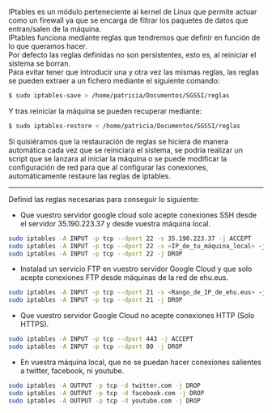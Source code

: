 IPtables es un módulo perteneciente al kernel de Linux que permite actuar como un firewall ya que se encarga de filtrar los paquetes de datos que entran/salen de la máquina.  
IPtables funciona mediante reglas que tendremos que definir en función de lo que queramos hacer.  
Por defecto las reglas definidas no son persistentes, esto es, al reiniciar el sistema se borran.  
Para evitar tener que introducir una y otra vez las mismas reglas, las reglas se pueden extraer a un fichero mediante el siguiente comando:  
```bash
$ sudo iptables-save > /home/patricia/Documentos/SGSSI/reglas
```
Y tras reiniciar la máquina se pueden recuperar mediante:
```bash
$ sudo iptables-restore < /home/patricia/Documentos/SGSSI/reglas
```
Si quisiéramos que la restauración de reglas se hiciera de manera automática cada vez que se reiniciara el sistema, se podría realizar un script que se lanzara al iniciar la máquina o se puede modificar la configuración de red para que al configurar las conexiones, automáticamente restaure las reglas de iptables.

---
Definid las reglas necesarias para conseguir lo siguiente:
- Que vuestro servidor google cloud solo acepte conexiones SSH desde el servidor 35.190.223.37 y desde vuestra máquina local.
```bash
sudo iptables -A INPUT -p tcp --dport 22 -s 35.190.223.37 -j ACCEPT
sudo iptables -A INPUT -p tcp --dport 22 -s <IP_de_tu_máquina_local> -j ACCEPT
sudo iptables -A INPUT -p tcp --dport 22 -j DROP
```
- Instalad un servicio FTP en vuestro servidor Google Cloud y que solo acepte conexiones FTP desde máquinas de la red de ehu.eus.
```bash
sudo iptables -A INPUT -p tcp --dport 21 -s <Rango_de_IP_de_ehu.eus> -j ACCEPT
sudo iptables -A INPUT -p tcp --dport 21 -j DROP
```
- Que vuestro servidor Google Cloud no acepte conexiones HTTP (Solo HTTPS).
```bash
sudo iptables -A INPUT -p tcp --dport 443 -j ACCEPT
sudo iptables -A INPUT -p tcp --dport 80 -j DROP
```
- En vuestra máquina local, que no se puedan hacer conexiones salientes a twitter, facebook, ni youtube.
```bash
sudo iptables -A OUTPUT -p tcp -d twitter.com -j DROP
sudo iptables -A OUTPUT -p tcp -d facebook.com -j DROP
sudo iptables -A OUTPUT -p tcp -d youtube.com -j DROP
```
